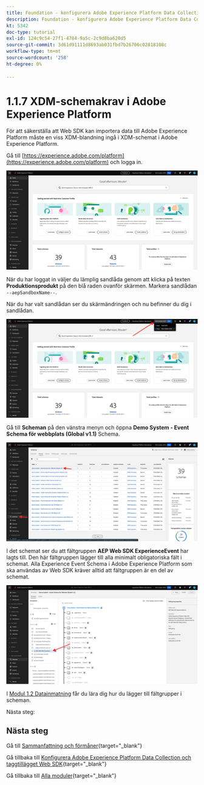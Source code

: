 ```yaml
---
title: Foundation - konfigurera Adobe Experience Platform Data Collection och Web SDK-tillägget - XDM-schemakrav i Adobe Experience Platform
description: Foundation - konfigurera Adobe Experience Platform Data Collection och Web SDK-tillägget - XDM-schemakrav i Adobe Experience Platform
kt: 5342
doc-type: tutorial
exl-id: 124c9c54-27f1-4784-9a5c-2c9d8ba620d5
source-git-commit: 3d61d91111d8693ab031fbd7b26706c02818108c
workflow-type: tm+mt
source-wordcount: '258'
ht-degree: 0%

---
```


# 1.1.7 XDM-schemakrav i Adobe Experience Platform

För att säkerställa att Web SDK kan importera data till Adobe Experience Platform måste en viss XDM-blandning ingå i XDM-schemat i Adobe Experience Platform.

Gå till [https://experience.adobe.com/platform](https://experience.adobe.com/platform) och logga in.

![AEP-felsökning](./images/exp1.png)

När du har loggat in väljer du lämplig sandlåda genom att klicka på texten **Produktionsprodukt** på den blå raden ovanför skärmen. Markera sandlådan `--aepSandboxName--`.

När du har valt sandlådan ser du skärmändringen och nu befinner du dig i sandlådan.

![AEP-felsökning](./images/exp2.png)

Gå till **Scheman** på den vänstra menyn och öppna **Demo System - Event Schema för webbplats (Global v1.1)** Schema.

![AEP-felsökning](./images/exp3.png)

I det schemat ser du att fältgruppen **AEP Web SDK ExperienceEvent** har lagts till. Den här fältgruppen lägger till alla minimalt obligatoriska fält i schemat. Alla Experience Event Schema i Adobe Experience Platform som ska användas av Web SDK kräver alltid att fältgruppen är en del av schemat.

![AEP-felsökning](./images/exp4.png)

I [Modul 1.2 Datainmatning](./../dc1.2/data-ingestion.md) får du lära dig hur du lägger till fältgrupper i scheman.

Nästa steg:

## Nästa steg

Gå till [Sammanfattning och förmåner](./summary.md){target="_blank"}

Gå tillbaka till [Konfigurera Adobe Experience Platform Data Collection och taggtillägget Web SDK](./data-ingestion-launch-web-sdk.md){target="_blank"}

Gå tillbaka till [Alla moduler](./../../../../overview.md){target="_blank"}
